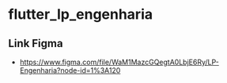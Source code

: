 # flutter_lp_engenharia

## Link Figma
* https://www.figma.com/file/WaM1MazcGQegtA0LbjE6Ry/LP-Engenharia?node-id=1%3A120